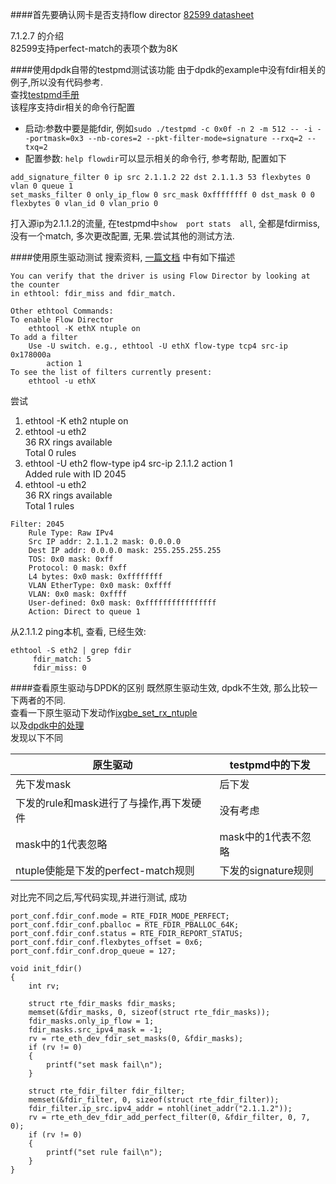 ####首先要确认网卡是否支持flow director
[82599 datasheet](http://www.intel.com/content/dam/www/public/us/en/documents/datasheets/82599-10-gbe-controller-datasheet.pdf)  

7.1.2.7 的介绍  
82599支持perfect-match的表项个数为8K

####使用dpdk自带的testpmd测试该功能
由于dpdk的example中没有fdir相关的例子,所以没有代码参考.  
查找[testpmd手册](http://www.dpdk.org/doc/intel/dpdk-testpmd-app-1.7.0.pdf)  
该程序支持dir相关的命令行配置  

* 启动:参数中要是能fdir, 例如`sudo ./testpmd -c 0x0f -n 2 -m 512 -- -i --portmask=0x3 --nb-cores=2 --pkt-filter-mode=signature --rxq=2 --txq=2`
* 配置参数: `help flowdir`可以显示相关的命令行, 参考帮助, 配置如下

 ```
add_signature_filter 0 ip src 2.1.1.2 22 dst 2.1.1.3 53 flexbytes 0 vlan 0 queue 1
set_masks_filter 0 only_ip_flow 0 src_mask 0xffffffff 0 dst_mask 0 0 flexbytes 0 vlan_id 0 vlan_prio 0
 ```
打入源ip为2.1.1.2的流量, 在testpmd中`show  port stats  all`, 全都是fdirmiss, 没有一个match, 多次更改配置, 无果.尝试其他的测试方法.

####使用原生驱动测试
搜索资料, [一篇文档](https://www.kernel.org/doc/Documentation/networking/ixgbe.txt) 中有如下描述

```
You can verify that the driver is using Flow Director by looking at the counter
in ethtool: fdir_miss and fdir_match.

Other ethtool Commands:
To enable Flow Director
	ethtool -K ethX ntuple on
To add a filter
	Use -U switch. e.g., ethtool -U ethX flow-type tcp4 src-ip 0x178000a
        action 1
To see the list of filters currently present:
	ethtool -u ethX
```

尝试

1. ethtool -K eth2 ntuple on
2. ethtool -u eth2  
36 RX rings available  
Total 0 rules  
3. ethtool -U eth2 flow-type ip4 src-ip 2.1.1.2 action 1  
Added rule with ID 2045
4. ethtool -u eth2  
36 RX rings available  
Total 1 rules

```
Filter: 2045  
	Rule Type: Raw IPv4  
	Src IP addr: 2.1.1.2 mask: 0.0.0.0
	Dest IP addr: 0.0.0.0 mask: 255.255.255.255
	TOS: 0x0 mask: 0xff
	Protocol: 0 mask: 0xff
	L4 bytes: 0x0 mask: 0xffffffff
	VLAN EtherType: 0x0 mask: 0xffff
	VLAN: 0x0 mask: 0xffff
	User-defined: 0x0 mask: 0xffffffffffffffff
	Action: Direct to queue 1
```
从2.1.1.2 ping本机, 查看, 已经生效:

```
ethtool -S eth2 | grep fdir
     fdir_match: 5
     fdir_miss: 0
```
####查看原生驱动与DPDK的区别
既然原生驱动生效, dpdk不生效, 那么比较一下两者的不同.  
查看一下原生驱动下发动作[ixgbe_set_rx_ntuple](http://lxr.free-electrons.com/source/drivers/net/ixgbe/ixgbe_ethtool.c?v=3.0#L2338)  
以及[dpdk中的处理](http://www.dpdk.org/browse/dpdk/tree/lib/librte_pmd_ixgbe/ixgbe_fdir.c?h=1.5.0)  
发现以下不同

原生驱动|testpmd中的下发  
-------|--------  
先下发mask|后下发
下发的rule和mask进行了与操作,再下发硬件|没有考虑
mask中的1代表忽略|mask中的1代表不忽略
ntuple使能是下发的perfect-match规则|下发的signature规则

对比完不同之后,写代码实现,并进行测试, 成功

```
port_conf.fdir_conf.mode = RTE_FDIR_MODE_PERFECT;
port_conf.fdir_conf.pballoc = RTE_FDIR_PBALLOC_64K;
port_conf.fdir_conf.status = RTE_FDIR_REPORT_STATUS;
port_conf.fdir_conf.flexbytes_offset = 0x6;
port_conf.fdir_conf.drop_queue = 127;
    
void init_fdir()
{
    int rv;

    struct rte_fdir_masks fdir_masks;
    memset(&fdir_masks, 0, sizeof(struct rte_fdir_masks));
    fdir_masks.only_ip_flow = 1;
    fdir_masks.src_ipv4_mask = -1;
    rv = rte_eth_dev_fdir_set_masks(0, &fdir_masks);
    if (rv != 0)
    {
        printf("set mask fail\n");
    }

    struct rte_fdir_filter fdir_filter;
    memset(&fdir_filter, 0, sizeof(struct rte_fdir_filter));
    fdir_filter.ip_src.ipv4_addr = ntohl(inet_addr("2.1.1.2"));
    rv = rte_eth_dev_fdir_add_perfect_filter(0, &fdir_filter, 0, 7, 0);
    if (rv != 0)
    {
        printf("set rule fail\n");
    }
}
```






